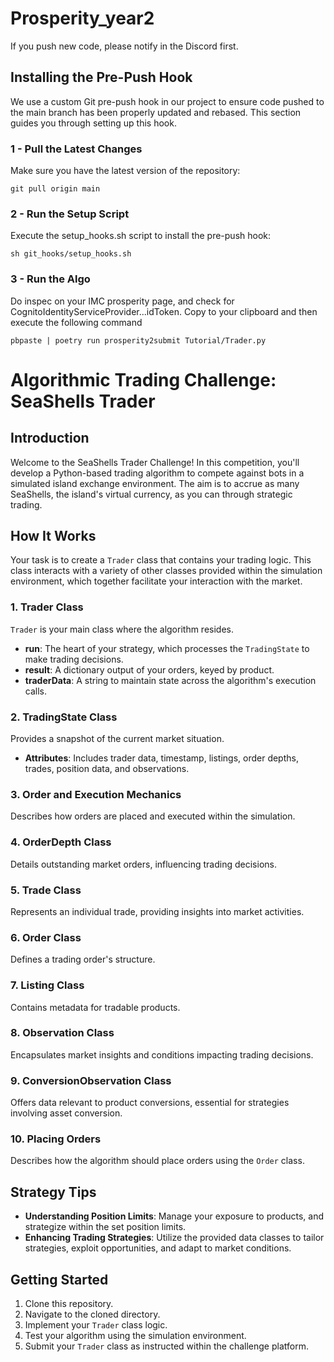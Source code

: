 # Prosperity_year2
If you push new code, please notify in the Discord first.

## Installing the Pre-Push Hook
We use a custom Git pre-push hook in our project to ensure code pushed to the main branch has been properly updated and rebased. This section guides you through setting up this hook.

### 1 - Pull the Latest Changes
Make sure you have the latest version of the repository:
```commandline
git pull origin main
```

### 2 - Run the Setup Script
Execute the setup_hooks.sh script to install the pre-push hook:
```commandline
sh git_hooks/setup_hooks.sh
```

### 3 - Run the Algo
Do inspec on your IMC prosperity page, and check for CognitoIdentityServiceProvider...idToken. Copy to your clipboard and then execute the following command
```commandline
pbpaste | poetry run prosperity2submit Tutorial/Trader.py
```


# Algorithmic Trading Challenge: SeaShells Trader

## Introduction
Welcome to the SeaShells Trader Challenge! In this competition, you'll develop a Python-based trading algorithm to compete against bots in a simulated island exchange environment. The aim is to accrue as many SeaShells, the island's virtual currency, as you can through strategic trading.

## How It Works
Your task is to create a `Trader` class that contains your trading logic. This class interacts with a variety of other classes provided within the simulation environment, which together facilitate your interaction with the market.

### 1. Trader Class
`Trader` is your main class where the algorithm resides.
- **run**: The heart of your strategy, which processes the `TradingState` to make trading decisions.
- **result**: A dictionary output of your orders, keyed by product.
- **traderData**: A string to maintain state across the algorithm's execution calls.

### 2. TradingState Class
Provides a snapshot of the current market situation.
- **Attributes**: Includes trader data, timestamp, listings, order depths, trades, position data, and observations.

### 3. Order and Execution Mechanics
Describes how orders are placed and executed within the simulation.

### 4. OrderDepth Class
Details outstanding market orders, influencing trading decisions.

### 5. Trade Class
Represents an individual trade, providing insights into market activities.

### 6. Order Class
Defines a trading order's structure.

### 7. Listing Class
Contains metadata for tradable products.

### 8. Observation Class
Encapsulates market insights and conditions impacting trading decisions.

### 9. ConversionObservation Class
Offers data relevant to product conversions, essential for strategies involving asset conversion.

### 10. Placing Orders
Describes how the algorithm should place orders using the `Order` class.

## Strategy Tips
- **Understanding Position Limits**: Manage your exposure to products, and strategize within the set position limits.
- **Enhancing Trading Strategies**: Utilize the provided data classes to tailor strategies, exploit opportunities, and adapt to market conditions.

## Getting Started
1. Clone this repository.
2. Navigate to the cloned directory.
3. Implement your `Trader` class logic.
4. Test your algorithm using the simulation environment.
5. Submit your `Trader` class as instructed within the challenge platform.
